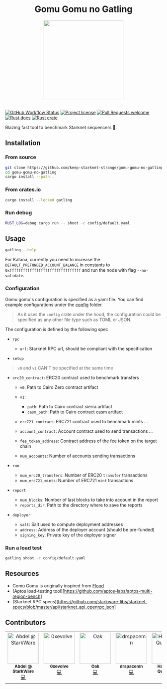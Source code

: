 <!-- markdownlint-disable -->
<div align="center">
  <h1> Gomu Gomu no Gatling </h1>
  <img src="./docs/images/gomu-gomu-no-bg.png" width="256">
</div>
<br />
<!-- markdownlint-restore -->

[![GitHub Workflow Status](https://github.com/keep-starknet-strange/gomu-gomu-no-gatling/actions/workflows/push.yml/badge.svg)](https://github.com/keep-starknet-strange/gomu-gomu-no-gatling/actions/workflows/push.yml)
[![Project license](https://img.shields.io/github/license/keep-starknet-strange/gomu-gomu-no-gatling.svg?style=flat-square)](LICENSE)
[![Pull Requests welcome](https://img.shields.io/badge/PRs-welcome-ff69b4.svg?style=flat-square)](https://github.com/keep-starknet-strange/gomu-gomu-no-gatling/issues?q=is%3Aissue+is%3Aopen+label%3A%22help+wanted%22)
[![Rust docs](https://docs.rs/anthropic/badge.svg)](https://docs.rs/gatling)
[![Rust crate](https://img.shields.io/crates/v/galing.svg)](https://crates.io/crates/gatling)

Blazing fast tool to benchmark Starknet sequencers 🦀.

## Installation

### From source

```bash
git clone https://github.com/keep-starknet-strange/gomu-gomu-no-gatling
cd gomu-gomu-no-gatling
cargo install --path .
```

### From crates.io

```bash
cargo install --locked gatling
```

### Run debug

```bash
RUST_LOG=debug cargo run -- shoot -c config/default.yaml
```

## Usage

```bash
gatling --help
```

For Katana, currently you need to increase the `DEFAULT_PREFUNDED_ACCOUNT_BALANCE` in constants to `0xffffffffffffffffffffffffffffffff`
and run the node with flag `--no-validate`.

### Configuration

Gomu gomu's configuration is specified as a yaml file.
You can find example configurations under the [config](./config) folder.

> As it uses the `config` crate under the hood, the configuration could be specified as any other file type such as TOML or JSON.

The configuration is defined by the following spec

- `rpc`

  - `url`: Starknet RPC url, should be compliant with the specification

- `setup`

> `v0` and `v1` CAN'T be specified at the same time

- `erc20_contract`: ERC20 contract used to benchmark transfers

  - `v0`: Path to Cairo Zero contract artifact
  - `v1`:

    - `path`: Path to Cairo contract sierra artifact
    - `casm_path`: Path to Cairo contract casm artifact

  - `erc721_contract`: ERC721 contract used to benchmark mints
    ...

  - `account_contract`: Account contract used to send transactions
    ...

  - `fee_token_address`: Contract address of the fee token on the target chain
  - `num_accounts`: Number of accounts sending transactions

- `run`

  - `num_erc20_transfers`: Number of ERC20 `transfer` transactions
  - `num_erc721_mints`: Number of ERC721 `mint` transactions

- `report`

  - `num_blocks`: Number of last blocks to take into account in the report
  - `reports_dir`: Path to the directory where to save the reports

- `deployer`

  - `salt`: Salt used to compute deployment addresses
  - `address`: Address of the deployer account (should be pre-funded)
  - `signing_key`: Private key of the deployer signer

### Run a load test

```bash
gatling shoot -c config/default.yaml
```

## Resources

- Gomu Gomu is originally inspired from [Flood](https://github.com/paradigmxyz/flood)
- (Aptos load-testing tool)[https://github.com/aptos-labs/aptos-multi-region-bench]
- (Starknet RPC specs)[https://github.com/starkware-libs/starknet-specs/blob/master/api/starknet_api_openrpc.json]

## Contributors

<!-- ALL-CONTRIBUTORS-LIST:START - Do not remove or modify this section -->
<!-- prettier-ignore-start -->
<!-- markdownlint-disable -->
<table>
  <tbody>
    <tr>
      <td align="center" valign="top" width="14.28%"><a href="https://github.com/abdelhamidbakhta"><img src="https://avatars.githubusercontent.com/u/45264458?v=4?s=100" width="100px;" alt="Abdel @ StarkWare "/><br /><sub><b>Abdel @ StarkWare </b></sub></a><br /><a href="https://github.com/keep-starknet-strange/gomu-gomu-no-gatling/commits?author=abdelhamidbakhta" title="Code">💻</a></td>
      <td align="center" valign="top" width="14.28%"><a href="https://github.com/EvolveArt"><img src="https://avatars.githubusercontent.com/u/12902455?v=4?s=100" width="100px;" alt="0xevolve"/><br /><sub><b>0xevolve</b></sub></a><br /><a href="https://github.com/keep-starknet-strange/gomu-gomu-no-gatling/commits?author=EvolveArt" title="Code">💻</a></td>
      <td align="center" valign="top" width="14.28%"><a href="https://droak.sh/"><img src="https://avatars.githubusercontent.com/u/5263301?v=4?s=100" width="100px;" alt="Oak"/><br /><sub><b>Oak</b></sub></a><br /><a href="https://github.com/keep-starknet-strange/gomu-gomu-no-gatling/commits?author=d-roak" title="Code">💻</a></td>
      <td align="center" valign="top" width="14.28%"><a href="https://github.com/drspacemn"><img src="https://avatars.githubusercontent.com/u/16685321?v=4?s=100" width="100px;" alt="drspacemn"/><br /><sub><b>drspacemn</b></sub></a><br /><a href="https://github.com/keep-starknet-strange/gomu-gomu-no-gatling/commits?author=drspacemn" title="Code">💻</a></td>
      <td align="center" valign="top" width="14.28%"><a href="https://github.com/haroune-mohammedi"><img src="https://avatars.githubusercontent.com/u/118889688?v=4?s=100" width="100px;" alt="Haroune &#124; Quadratic"/><br /><sub><b>Haroune &#124; Quadratic</b></sub></a><br /><a href="https://github.com/keep-starknet-strange/gomu-gomu-no-gatling/commits?author=haroune-mohammedi" title="Code">💻</a></td>
      <td align="center" valign="top" width="14.28%"><a href="https://github.com/dbejarano820"><img src="https://avatars.githubusercontent.com/u/58019353?v=4?s=100" width="100px;" alt="Daniel Bejarano"/><br /><sub><b>Daniel Bejarano</b></sub></a><br /><a href="https://github.com/keep-starknet-strange/gomu-gomu-no-gatling/commits?author=dbejarano820" title="Code">💻</a></td>
      <td align="center" valign="top" width="14.28%"><a href="https://github.com/nicbaz"><img src="https://avatars.githubusercontent.com/u/932244?v=4?s=100" width="100px;" alt="nbz"/><br /><sub><b>nbz</b></sub></a><br /><a href="https://github.com/keep-starknet-strange/gomu-gomu-no-gatling/commits?author=nicbaz" title="Code">💻</a></td>
    </tr>
  </tbody>
</table>

<!-- markdownlint-restore -->
<!-- prettier-ignore-end -->

<!-- ALL-CONTRIBUTORS-LIST:END -->
